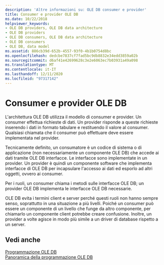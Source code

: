 ```yaml
---
description: 'Altre informazioni su: OLE DB consumer e provider'
title: Consumer e provider OLE DB
ms.date: 10/22/2018
helpviewer_keywords:
- OLE DB providers, OLE DB data architecture
- OLE DB providers
- OLE DB consumers, OLE DB data architecture
- OLE DB consumers
- OLE DB, data model
ms.assetid: 886cb39d-652b-4557-93f0-4b1b0754d8bc
ms.openlocfilehash: dedcbe7837cf7fad5bc9db8832e34edd3859a02b
ms.sourcegitcommit: d6af41e42699628c3e2e6063ec7b03931a49a098
ms.translationtype: MT
ms.contentlocale: it-IT
ms.lasthandoff: 12/11/2020
ms.locfileid: "97317142"
---
```

# <a name="ole-db-consumers-and-providers"></a>Consumer e provider OLE DB

L'architettura OLE DB utilizza il modello di consumer e provider. Un consumer effettua richieste di dati. Un provider risponde a queste richieste inserendo i dati in formato tabulare e restituendo il valore al consumer. Qualsiasi chiamata che il consumer può effettuare deve essere implementata nel provider.

Tecnicamente definito, un consumatore è un codice di sistema o di applicazione (non necessariamente un componente OLE DB) che accede ai dati tramite OLE DB interfacce. Le interfacce sono implementate in un provider. Un provider è quindi un componente software che implementa interfacce di OLE DB per incapsulare l'accesso ai dati ed esporlo ad altri oggetti, ovvero ai consumer.

Per i ruoli, un consumer chiama i metodi sulle interfacce OLE DB; un provider OLE DB implementa le interfacce OLE DB necessarie.

OLE DB evita i termini client e server perché questi ruoli non hanno sempre senso, soprattutto in una situazione a più livelli. Poiché un consumer può essere un componente di un livello che funge da altro componente, per chiamarlo un componente client potrebbe creare confusione. Inoltre, un provider a volte agisce in modo più simile a un driver di database rispetto a un server.

## <a name="see-also"></a>Vedi anche

[Programmazione OLE DB](../../data/oledb/ole-db-programming.md)<br/>
[Panoramica della programmazione OLE DB](../../data/oledb/ole-db-programming-overview.md)
